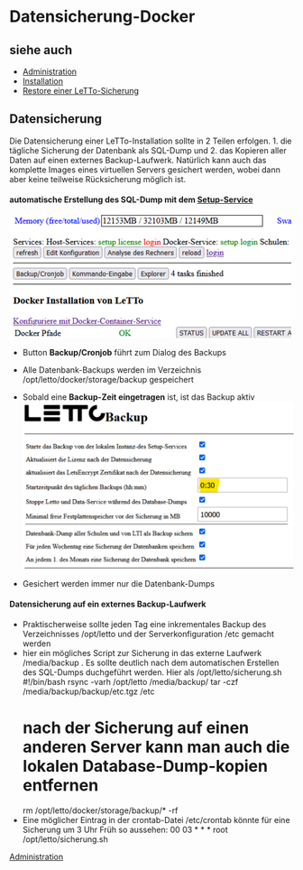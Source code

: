 # Datensicherung-Docker
##  siehe auch 
* [Administration](../Administration/index.md)
* [Installation](../Installation/index.md)
* [Restore einer LeTTo-Sicherung](../../howto/admin/backup/letto-restore.md)

##  Datensicherung 
Die Datensicherung einer LeTTo-Installation sollte in 2 Teilen erfolgen. 1. die tägliche Sicherung der Datenbank als SQL-Dump und 2. das Kopieren aller Daten auf einen externes Backup-Laufwerk. Natürlich kann auch das komplette Images eines virtuellen Servers gesichert werden, wobei dann aber keine teilweise Rücksicherung möglich ist.

####  automatische Erstellung des SQL-Dump mit dem [Setup-Service](../Setup-Service/index.md) 
![500px-Setup_buttons_global.png](500px-Setup_buttons_global.png)
* Button **Backup/Cronjob** führt zum Dialog des Backups
* Alle Datenbank-Backups werden im Verzeichnis /opt/letto/docker/storage/backup gespeichert
* Sobald eine **Backup-Zeit eingetragen** ist, ist das Backup aktiv 
![500px-Dumpzeitpunkt.png](500px-Dumpzeitpunkt.png)

* Gesichert werden immer nur die Datenbank-Dumps

####  Datensicherung auf ein externes Backup-Laufwerk 
* Praktischerweise sollte jeden Tag eine inkrementales Backup des Verzeichnisses /opt/letto und der Serverkonfiguration /etc gemacht werden
* hier ein mögliches Script zur Sicherung in das externe Laufwerk /media/backup . Es sollte deutlich nach dem automatischen Erstellen des SQL-Dumps duchgeführt werden. Hier als /opt/letto/sicherung.sh
  #!/bin/bash
  rsync -varh /opt/letto /media/backup/
  tar -czf /media/backup/backup/etc.tgz /etc
  # nach der Sicherung auf einen anderen Server kann man auch die lokalen Database-Dump-kopien entfernen
  rm /opt/letto/docker/storage/backup/* -rf
* Eine möglicher Eintrag in der crontab-Datei /etc/crontab könnte für eine Sicherung um 3 Uhr Früh so aussehen:
  00 03    * * *   root    /opt/letto/sicherung.sh
  

[Administration](../Administration/index.md)

